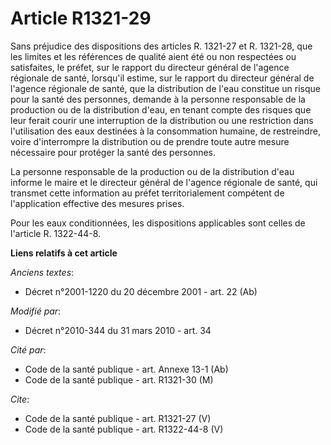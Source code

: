 # Article R1321-29

Sans préjudice des dispositions des articles R. 1321-27 et R. 1321-28, que les limites et les références de qualité aient été
ou non respectées ou satisfaites, le préfet, sur le rapport du directeur général de l'agence régionale de santé, lorsqu'il
estime, sur le rapport du directeur général de l'agence régionale de santé, que la distribution de l'eau constitue un risque
pour la santé des personnes, demande à la personne responsable de la production ou de la distribution d'eau, en tenant compte
des risques que leur ferait courir une interruption de la distribution ou une restriction dans l'utilisation des eaux
destinées à la consommation humaine, de restreindre, voire d'interrompre la distribution ou de prendre toute autre mesure
nécessaire pour protéger la santé des personnes. 

La personne responsable de la production ou de la distribution d'eau informe le maire et le directeur général de l'agence
régionale de santé, qui transmet cette information au préfet territorialement compétent de l'application effective des
mesures prises. 

Pour les eaux conditionnées, les dispositions applicables sont celles de l'article R. 1322-44-8.

**Liens relatifs à cet article**

_Anciens textes_:

  - Décret n°2001-1220 du 20 décembre 2001 - art. 22 (Ab)

_Modifié par_:

  - Décret n°2010-344 du 31 mars 2010 - art. 34

_Cité par_:

  - Code de la santé publique - art. Annexe 13-1 (Ab)
  - Code de la santé publique - art. R1321-30 (M)

_Cite_:

  - Code de la santé publique - art. R1321-27 (V)
  - Code de la santé publique - art. R1322-44-8 (V)
